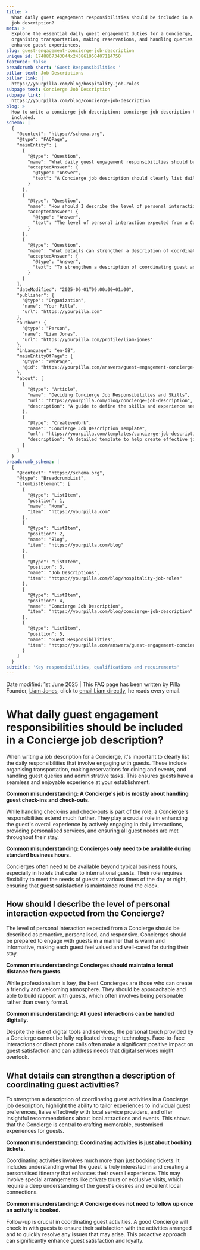 ```yaml
---
title: >
  What daily guest engagement responsibilities should be included in a Concierge
  job description?
meta: >
  Explore the essential daily guest engagement duties for a Concierge, including
  organising transportation, making reservations, and handling queries to
  enhance guest experiences.
slug: guest-engagement-concierge-job-description
unique id: 1748867343044x243861950407114750
featured: false
breadcrumb short: 'Guest Responsibilities '
pillar text: Job Descriptions
pillar link: |
  https://yourpilla.com/blog/hospitality-job-roles
subpage text: Concierge Job Description
subpage link: |
  https://yourpilla.com/blog/concierge-job-description
blog: >
  How to write a concierge job description: concierge job description template
  included.
schema: |
  {
    "@context": "https://schema.org",
    "@type": "FAQPage",
    "mainEntity": [
      {
        "@type": "Question",
        "name": "What daily guest engagement responsibilities should be included in a Concierge job description?",
        "acceptedAnswer": {
          "@type": "Answer",
          "text": "A Concierge job description should clearly list daily responsibilities that engage with guests. These responsibilities include organising transportation, making reservations for dining and events, and handling guest queries and administrative tasks, all aimed at enhancing the guest's overall experience."
        }
      },
      {
        "@type": "Question",
        "name": "How should I describe the level of personal interaction expected from the Concierge?",
        "acceptedAnswer": {
          "@type": "Answer",
          "text": "The level of personal interaction expected from a Concierge should be proactive, personalised, and responsive. Concierges should engage with guests warmly and informatively, making each guest feel valued and well-cared for during their stay. This engagement is crucial for creating a friendly and welcoming atmosphere."
        }
      },
      {
        "@type": "Question",
        "name": "What details can strengthen a description of coordinating guest activities?",
        "acceptedAnswer": {
          "@type": "Answer",
          "text": "To strengthen a description of coordinating guest activities, emphasise the ability to tailor experiences to individual guest preferences, liaise effectively with local service providers, and provide insightful recommendations about local attractions and events. This approach shows the Concierge's central role in crafting memorable, customised guest experiences."
        }
      }
    ],
    "dateModified": "2025-06-01T09:00:00+01:00",
    "publisher": {
      "@type": "Organization",
      "name": "Your Pilla",
      "url": "https://yourpilla.com"
    },
    "author": {
      "@type": "Person",
      "name": "Liam Jones",
      "url": "https://yourpilla.com/profile/liam-jones"
    },
    "inLanguage": "en-GB",
    "mainEntityOfPage": {
      "@type": "WebPage",
      "@id": "https://yourpilla.com/answers/guest-engagement-concierge-job-description"
    },
    "about": [
      {
        "@type": "Article",
        "name": "Deciding Concierge Job Responsibilities and Skills",
        "url": "https://yourpilla.com/blog/concierge-job-description",
        "description": "A guide to define the skills and experience needed from a Concierge to enhance guest engagement and satisfaction."
      },
      {
        "@type": "CreativeWork",
        "name": "Concierge Job Description Template",
        "url": "https://yourpilla.com/templates/concierge-job-description",
        "description": "A detailed template to help create effective job descriptions for Concierge positions, focusing on guest interaction and activity coordination."
      }
    ]
  }
breadcrumb_schema: |
  {
    "@context": "https://schema.org",
    "@type": "BreadcrumbList",
    "itemListElement": [
      {
        "@type": "ListItem",
        "position": 1,
        "name": "Home",
        "item": "https://yourpilla.com"
      },
      {
        "@type": "ListItem",
        "position": 2,
        "name": "Blog",
        "item": "https://yourpilla.com/blog"
      },
      {
        "@type": "ListItem",
        "position": 3,
        "name": "Job Descriptions",
        "item": "https://yourpilla.com/blog/hospitality-job-roles"
      },
      {
        "@type": "ListItem",
        "position": 4,
        "name": "Concierge Job Description",
        "item": "https://yourpilla.com/blog/concierge-job-description"
      },
      {
        "@type": "ListItem",
        "position": 5,
        "name": "Guest Responsibilities",
        "item": "https://yourpilla.com/answers/guest-engagement-concierge-job-description"
      }
    ]
  }
subtitle: 'Key responsibilities, qualifications and requirements'
---
```


Date modified: 1st June 2025 | This FAQ page has been written by Pilla Founder, [Liam Jones](https://yourpilla.com/profile/liam-jones), click to [email Liam directly](https://mailto:liam@yourpilla.com), he reads every email.

# What daily guest engagement responsibilities should be included in a Concierge job description?

When writing a job description for a Concierge, it's important to clearly list the daily responsibilities that involve engaging with guests. These include organising transportation, making reservations for dining and events, and handling guest queries and administrative tasks. This ensures guests have a seamless and enjoyable experience at your establishment.

**Common misunderstanding: A Concierge's job is mostly about handling guest check-ins and check-outs.**

While handling check-ins and check-outs is part of the role, a Concierge's responsibilities extend much further. They play a crucial role in enhancing the guest's overall experience by actively engaging in daily interactions, providing personalised services, and ensuring all guest needs are met throughout their stay.

**Common misunderstanding: Concierges only need to be available during standard business hours.**

Concierges often need to be available beyond typical business hours, especially in hotels that cater to international guests. Their role requires flexibility to meet the needs of guests at various times of the day or night, ensuring that guest satisfaction is maintained round the clock.

## How should I describe the level of personal interaction expected from the Concierge?

The level of personal interaction expected from a Concierge should be described as proactive, personalised, and responsive. Concierges should be prepared to engage with guests in a manner that is warm and informative, making each guest feel valued and well-cared for during their stay.

**Common misunderstanding: Concierges should maintain a formal distance from guests.**

While professionalism is key, the best Concierges are those who can create a friendly and welcoming atmosphere. They should be approachable and able to build rapport with guests, which often involves being personable rather than overly formal.

**Common misunderstanding: All guest interactions can be handled digitally.**

Despite the rise of digital tools and services, the personal touch provided by a Concierge cannot be fully replicated through technology. Face-to-face interactions or direct phone calls often make a significant positive impact on guest satisfaction and can address needs that digital services might overlook.

## What details can strengthen a description of coordinating guest activities?

To strengthen a description of coordinating guest activities in a Concierge job description, highlight the ability to tailor experiences to individual guest preferences, liaise effectively with local service providers, and offer insightful recommendations about local attractions and events. This shows that the Concierge is central to crafting memorable, customised experiences for guests.

**Common misunderstanding: Coordinating activities is just about booking tickets.**

Coordinating activities involves much more than just booking tickets. It includes understanding what the guest is truly interested in and creating a personalised itinerary that enhances their overall experience. This may involve special arrangements like private tours or exclusive visits, which require a deep understanding of the guest's desires and excellent local connections.

**Common misunderstanding: A Concierge does not need to follow up once an activity is booked.**

Follow-up is crucial in coordinating guest activities. A good Concierge will check in with guests to ensure their satisfaction with the activities arranged and to quickly resolve any issues that may arise. This proactive approach can significantly enhance guest satisfaction and loyalty.
